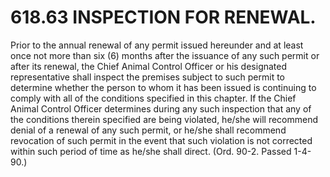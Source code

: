 618.63 INSPECTION FOR RENEWAL.
==============================

Prior to the annual renewal of any permit issued hereunder and at least
once not more than six (6) months after the issuance of any such permit
or after its renewal, the Chief Animal Control Officer or his designated
representative shall inspect the premises subject to such permit to
determine whether the person to whom it has been issued is continuing to
comply with all of the conditions specified in this chapter. If the
Chief Animal Control Officer determines during any such inspection that
any of the conditions therein specified are being violated, he/she will
recommend denial of a renewal of any such permit, or he/she shall
recommend revocation of such permit in the event that such violation is
not corrected within such period of time as he/she shall direct. (Ord.
90-2. Passed 1-4-90.)
